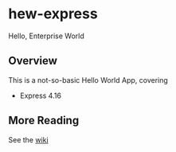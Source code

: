 # hew-express
Hello, Enterprise World

## Overview

This is a not-so-basic Hello World App, covering
 
 * Express 4.16

## More Reading

See the [wiki](https://github.com/cobblers-children/hew-express/wiki)
